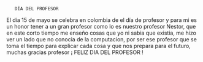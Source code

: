        DÍA DEL PROFESOR 

El día 15 de mayo se celebra en colombia de el día de profesor y para mi es un honor tener a un gran profesor como lo es nuestro profesor Nestor, que en este corto tiempo me enseño cosas que yo ni sabia que existia, me hizo ver un lado que no conocia de la computacion, por ser ese profesor que se toma el tiempo para explicar cada cosa y que nos prepara para el futuro, muchas gracias profesor ¡ FELIZ DIA DEL PROFESOR !